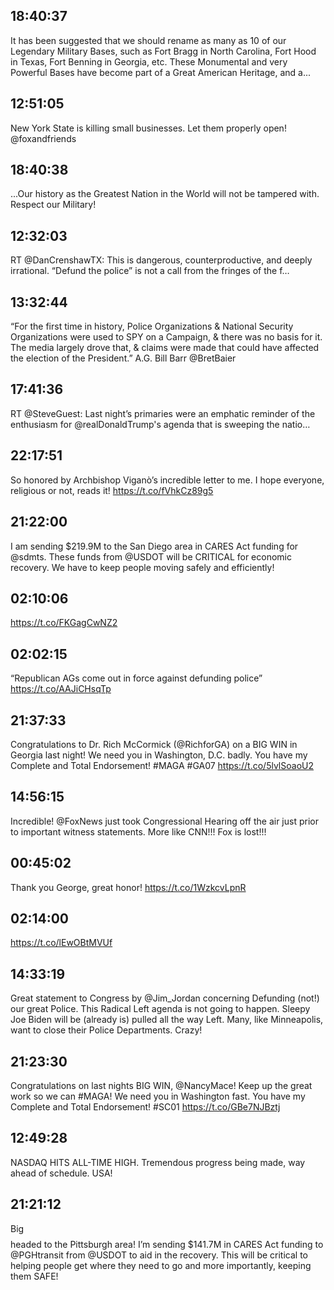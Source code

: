 ## 18:40:37
It has been suggested that we should rename as many as 10 of our Legendary Military Bases, such as Fort Bragg in North Carolina, Fort Hood in Texas, Fort Benning in Georgia, etc. These Monumental and very Powerful Bases have become part of a Great American Heritage, and a...
## 12:51:05
New York State is killing small businesses. Let them properly open! @foxandfriends
## 18:40:38
...Our history as the Greatest Nation in the World will not be tampered with. Respect our Military!
## 12:32:03
RT @DanCrenshawTX: This is dangerous, counterproductive, and deeply irrational. “Defund the police” is not a call from the fringes of the f…
## 13:32:44
“For the first time in history, Police Organizations &amp; National Security Organizations were used to SPY on a Campaign, &amp; there was no basis for it. The media largely drove that, &amp; claims were made that could have affected the election of the President.” A.G. Bill Barr @BretBaier
## 17:41:36
RT @SteveGuest: Last night’s primaries were an emphatic reminder of the enthusiasm for @realDonaldTrump's agenda that is sweeping the natio…
## 22:17:51
So honored by Archbishop Viganò’s incredible letter to me. I hope everyone, religious or not, reads it! https://t.co/fVhkCz89g5
## 21:22:00
I am sending $219.9M to the San Diego area in CARES Act funding for @sdmts. These funds from @USDOT will be CRITICAL for economic recovery. We have to keep people moving safely and efficiently!
## 02:10:06
https://t.co/FKGagCwNZ2
## 02:02:15
“Republican AGs come out in force against defunding police” https://t.co/AAJiCHsqTp
## 21:37:33
Congratulations to Dr. Rich McCormick (@RichforGA) on a BIG WIN in Georgia last night! We need you in Washington, D.C. badly. You have my Complete and Total Endorsement! #MAGA #GA07 https://t.co/5lvlSoaoU2
## 14:56:15
Incredible!  @FoxNews just took Congressional Hearing off the air just prior to important witness statements. More like CNN!!! Fox is lost!!!
## 00:45:02
Thank you George, great honor! https://t.co/1WzkcvLpnR
## 02:14:00
https://t.co/lEwOBtMVUf
## 14:33:19
Great statement to Congress by @Jim_Jordan concerning Defunding (not!) our great Police. This Radical Left agenda is not going to happen. Sleepy Joe Biden will be (already is) pulled all the way Left. Many, like Minneapolis, want to close their Police Departments. Crazy!
## 21:23:30
Congratulations on last nights BIG WIN, @NancyMace! Keep up the great work so we can #MAGA! We need you in Washington fast. You have my Complete and Total Endorsement! #SC01 https://t.co/GBe7NJBztj
## 12:49:28
NASDAQ HITS ALL-TIME HIGH. Tremendous progress being made, way ahead of schedule. USA!
## 21:21:12
Big $$$$ headed to the Pittsburgh area! I’m sending $141.7M in CARES Act funding to @PGHtransit from @USDOT to aid in the recovery. This will be critical to helping people get where they need to go and more importantly, keeping them SAFE!
